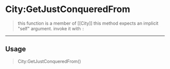 # City:GetJustConqueredFrom
> this function is a member of [[City]]
> this method expects an implicit "self" argument. invoke it with `:`
-----
## Usage
> City:GetJustConqueredFrom()
